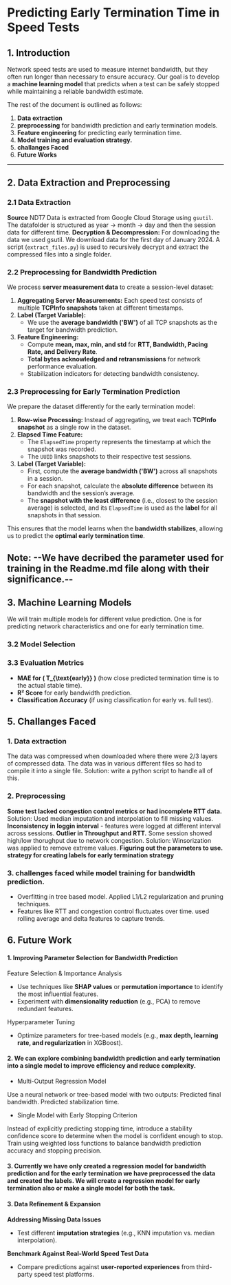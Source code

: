# Predicting Early Termination Time in Speed Tests  

## 1. Introduction  
Network speed tests are used to measure internet bandwidth, but they often run longer than necessary to ensure accuracy. Our goal is to develop a **machine learning model** that predicts when a test can be safely stopped while maintaining a reliable bandwidth estimate.  

The rest of the  document is outlined as follows:  
1. **Data extraction**
2. **preprocessing** for bandwidth prediction and early termination models.  
3. **Feature engineering** for predicting early termination time.  
4. **Model training and evaluation strategy.**  
5. **challanges Faced**
6. **Future Works**

---

## 2. Data Extraction and Preprocessing  

### 2.1 Data Extraction  
**Source** 
NDT7 Data is extracted from Google Cloud Storage using `gsutil`.  The datafolder is structured as year -> month -> day and then the session data for different time.
**Decryption & Decompression:** 
For downloading the data we used gsutil. We download data for the first day of January 2024.
A script (`extract_files.py`) is used to recursively decrypt and extract the compressed files into a single folder.  

### 2.2 Preprocessing for Bandwidth Prediction  
We process **server measurement data** to create a session-level dataset:  
1. **Aggregating Server Measurements:** Each speed test consists of multiple **TCPInfo snapshots** taken at different timestamps.  
2. **Label (Target Variable):**  
   - We use the **average bandwidth ('BW')** of all TCP snapshots as the target for bandwidth prediction.  
3. **Feature Engineering:**  
   - Compute **mean, max, min, and std** for **RTT, Bandwidth, Pacing Rate, and Delivery Rate**.  
   - **Total bytes acknowledged and retransmissions** for network performance evaluation.  
   - Stabilization indicators for detecting bandwidth consistency.  


### 2.3 Preprocessing for Early Termination Prediction  
We prepare the dataset differently for the early termination model:  
1. **Row-wise Processing:** Instead of aggregating, we treat each **TCPInfo snapshot** as a single row in the dataset.  
2. **Elapsed Time Feature:**  
   - The `ElapsedTime` property represents the timestamp at which the snapshot was recorded.  
   - The `UUID` links snapshots to their respective test sessions.  
3. **Label (Target Variable):**  
   - First, compute the **average bandwidth ('BW')** across all snapshots in a session.  
   - For each snapshot, calculate the **absolute difference** between its bandwidth and the session’s average.  
   - The **snapshot with the least difference** (i.e., closest to the session average) is selected, and its `ElapsedTime` is used as the **label** for all snapshots in that session.  

This ensures that the model learns when the **bandwidth stabilizes**, allowing us to predict the **optimal early termination time**.  


**Note:** --We have decribed the parameter used for training in the Readme.md file along with their significance.--
---

## 3. Machine Learning Models  

We will train multiple models for different value prediction. One is for predicting network characteristics and one for early termination time.


### 3.2 Model Selection  
 

### 3.3 Evaluation Metrics  
- **MAE for \( T_{\text{early}} \)** (how close predicted termination time is to the actual stable time).  
- **R² Score** for early bandwidth prediction.  
- **Classification Accuracy** (if using classification for early vs. full test).  



## 5. Challanges Faced
### 1. Data extraction
   The data was compressed when downloaded where there were 2/3 layers of compressed data.
   The data was in various different files so had to compile it into a single file.
   Solution: write a python script to handle all of this.

### 2. Preprocessing 
   **Some test lacked congestion control metrics or had incomplete RTT data.**
   Solution: Used median imputation and interpolation to fill missing values.
   **Inconsistency in loggin interval** - features were logged at different interval across sessions.
   **Outlier in Throughput and RTT.**
   Some session showed high/low thorughput due to network congestion.
   Solution: Winsorization was applied to remove extreme values.
   **Figuring out the parameters to use.**
   **strategy for creating labels for early termination strategy**

### 3. challenges faced while model training for bandwidth prediction.
- Overfitting in tree based model. Applied L1/L2 regularization and pruning techniques.
- Features like RTT and congestion control fluctuates over time. used rolling average and delta features to capture trends.


## 6. Future Work

#### 1. Improving Parameter Selection for Bandwidth Prediction
 Feature Selection & Importance Analysis
- Use techniques like **SHAP values** or **permutation importance** to identify the most influential features.
- Experiment with **dimensionality reduction** (e.g., PCA) to remove redundant features.

 Hyperparameter Tuning
- Optimize parameters for tree-based models (e.g., **max depth, learning rate, and regularization** in XGBoost).


#### 2. We can explore combining bandwidth prediction and early termination into a single model to improve efficiency and reduce complexity. 
- Multi-Output Regression Model

Use a neural network or tree-based model with two outputs:
Predicted final bandwidth.
Predicted stabilization time.


- Single Model with Early Stopping Criterion

Instead of explicitly predicting stopping time, introduce a stability confidence score to determine when the model is confident enough to stop.
Train using weighted loss functions to balance bandwidth prediction accuracy and stopping precision.

#### 3. Currently we have only created a regression model for bandwidth prediction and for the early termination we have preprocessed the data and created the labels. We will create a regression model for early termination also or make a single model for both the task.


#### 3. Data Refinement & Expansion
**Addressing Missing Data Issues**
- Test different **imputation strategies** (e.g., KNN imputation vs. median interpolation).

**Benchmark Against Real-World Speed Test Data**
- Compare predictions against **user-reported experiences** from third-party speed test platforms.

